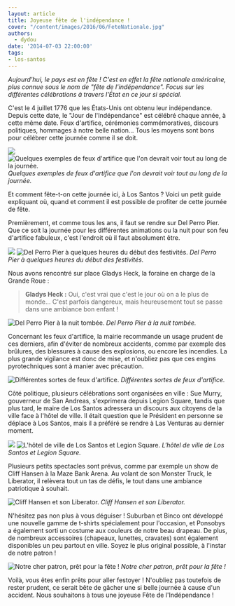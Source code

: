 ```yaml
---
layout: article
title: Joyeuse fête de l'indépendance !
cover: "/content/images/2016/06/FeteNationale.jpg"
authors:
  - dydou
date: '2014-07-03 22:00:00'
tags:
- los-santos
---
```


_Aujourd'hui, le pays est en fête ! C'est en effet la fête nationale américaine, plus connue sous le nom de "fête de l'indépendance". Focus sur les différentes célébrations à travers l'État en ce jour si spécial._

C'est le 4 juillet 1776 que les États-Unis ont obtenu leur indépendance. Depuis cette date, le "Jour de l'Indépendance" est célébré chaque année, à cette même date. Feux d'artifice, cérémonies commémoratives, discours politiques, hommages à notre belle nation... Tous les moyens sont bons pour célébrer cette journée comme il se doit.

![](/content/images/2016/06/FeteNationale5.jpg)
![Quelques exemples de feux d'artifice que l'on devrait voir tout au long de la journée.](/content/images/2016/06/FeteNationale8.jpg)
_Quelques exemples de feux d'artifice que l'on devrait voir tout au long de la journée._

Et comment fête-t-on cette journée ici, à Los Santos ? Voici un petit guide expliquant où, quand et comment il est possible de profiter de cette journée de fête.

Premièrement, et comme tous les ans, il faut se rendre sur Del Perro Pier. Que ce soit la journée pour les différentes animations ou la nuit pour son feu d'artifice fabuleux, c'est l'endroit où il faut absolument être.

![](/content/images/2016/06/FeteNationale2.jpg)
![Del Perro Pier à quelques heures du début des festivités.](/content/images/2016/06/FeteNationale3.jpg)
_Del Perro Pier à quelques heures du début des festivités._

Nous avons rencontré sur place Gladys Heck, la foraine en charge de la Grande Roue :

> **Gladys Heck :** Oui, c'est vrai que c'est le jour où on a le plus de monde... C'est parfois dangereux, mais heureusement tout se passe dans une ambiance bon enfant !

![Del Perro Pier à la nuit tombée.](/content/images/2016/06/FeteNationale4.jpg)
_Del Perro Pier à la nuit tombée._

Concernant les feux d'artifice, la mairie recommande un usage prudent de ces derniers, afin d'éviter de nombreux accidents, comme par exemple des brûlures, des blessures à cause des explosions, ou encore les incendies. La plus grande vigilance est donc de mise, et n'oubliez pas que ces engins pyrotechniques sont à manier avec précaution.

![Différentes sortes de feux d'artifice.](/content/images/2016/06/FeteNationale6.jpg)
_Différentes sortes de feux d'artifice._

Côté politique, plusieurs célébrations sont organisées en ville : Sue Murry, gouverneur de San Andreas, s'exprimera depuis Legion Square, tandis que plus tard, le maire de Los Santos adressera un discours aux citoyens de la ville face à l'hôtel de ville. Il était question que le Président en personne se déplace à Los Santos, mais il a préféré se rendre à Las Venturas au dernier moment.

![](/content/images/2016/06/FeteNationale10.jpg)
![L'hôtel de ville de Los Santos et Legion Square.](/content/images/2016/06/FeteNationale11.jpg)
_L'hôtel de ville de Los Santos et Legion Square._

Plusieurs petits spectacles sont prévus, comme par exemple un show de Cliff Hansen à la Maze Bank Arena. Au volant de son Monster Truck, le Liberator, il relèvera tout un tas de défis, le tout dans une ambiance patriotique à souhait.

![Cliff Hansen et son Liberator.](/content/images/2016/06/FeteNationale7.jpg)
_Cliff Hansen et son Liberator._

N'hésitez pas non plus à vous déguiser ! Suburban et Binco ont développé une nouvelle gamme de t-shirts spécialement pour l'occasion, et Ponsobys a également sorti un costume aux couleurs de notre beau drapeau. De plus, de nombreux accessoires (chapeaux, lunettes, cravates) sont également disponibles un peu partout en ville. Soyez le plus original possible, à l'instar de notre patron !

![Notre cher patron, prêt pour la fête !](/content/images/2016/06/FeteNationale9.jpg)
_Notre cher patron, prêt pour la fête !_

Voilà, vous êtes enfin prêts pour aller festoyer ! N'oubliez pas toutefois de rester prudent, ce serait bête de gâcher une si belle journée à cause d'un accident. Nous souhaitons à tous une joyeuse Fête de l'Indépendance !